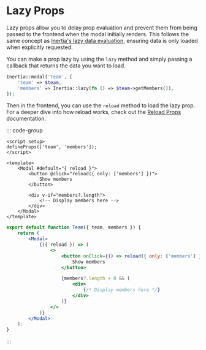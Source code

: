 # Lazy Props

Lazy props allow you to delay prop evaluation and prevent them from being passed to the frontend when the modal initially renders. This follows the same concept as [Inertia's lazy data evaluation](https://inertiajs.com/partial-reloads#lazy-data-evaluation), ensuring data is only loaded when explicitly requested.

You can make a prop lazy by using the `lazy` method and simply passing a callback that returns the data you want to load.

```php
Inertia::modal('Team', [
    'team' => $team,
    'members' => Inertia::lazy(fn () => $team->getMembers()),
]);
```

Then in the frontend, you can use the `reload` method to load the lazy prop. For a deeper dive into how reload works, check out the [Reload Props](/reload-props) documentation.

::: code-group

```vue [Vue]
<script setup>
defineProps(['team', 'members']);
</script>

<template>
    <Modal #default="{ reload }">
        <button @click="reload({ only: ['members'] })">
            Show members
        </button>

        <div v-if="members?.length">
            <!-- Display members here -->
        </div>
    </Modal>
</template>
```

```jsx [React]
export default function Team({ team, members }) {
    return (
        <Modal>
            {({ reload }) => (
                <>
                    <button onClick={() => reload({ only: ['members'] })}>
                        Show members
                    </button>

                    {members?.length > 0 && (
                        <div>
                            {/* Display members here */}
                        </div>
                    )}
                </>
            )}
        </Modal>
    );
}
```

:::
